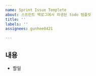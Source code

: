 ```yaml
---
name: Sprint Issue Templete
about: 스프린트 백로그에서 파생된 todo 템플릿
title: ''
labels: ''
assignees: gunhee0421

---
```


## 내용

- 할일
